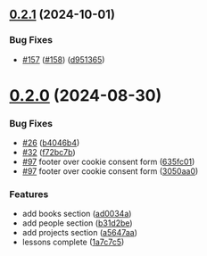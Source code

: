 ## [0.2.1](https://github.com/FrancescoXX/rustcrab/compare/v0.2.0...v0.2.1) (2024-10-01)


### Bug Fixes

* [#157](https://github.com/FrancescoXX/rustcrab/issues/157) ([#158](https://github.com/FrancescoXX/rustcrab/issues/158)) ([d951365](https://github.com/FrancescoXX/rustcrab/commit/d9513656f3e903f581d2ae323fc1244f1e60d9dd))



# [0.2.0](https://github.com/FrancescoXX/rustcrab/compare/f72bc7bec3740e3fdc462a456d84a04320606345...v0.2.0) (2024-08-30)


### Bug Fixes

* [#26](https://github.com/FrancescoXX/rustcrab/issues/26) ([b4046b4](https://github.com/FrancescoXX/rustcrab/commit/b4046b495d4d1ea86422dae75715740c374c8b84))
* [#32](https://github.com/FrancescoXX/rustcrab/issues/32) ([f72bc7b](https://github.com/FrancescoXX/rustcrab/commit/f72bc7bec3740e3fdc462a456d84a04320606345))
* [#97](https://github.com/FrancescoXX/rustcrab/issues/97) footer over cookie consent form ([635fc01](https://github.com/FrancescoXX/rustcrab/commit/635fc011d02025d2df1b329e15dff3e8a7c8c4e6))
* [#97](https://github.com/FrancescoXX/rustcrab/issues/97) footer over cookie consent form ([3050aa0](https://github.com/FrancescoXX/rustcrab/commit/3050aa02950cf9bbf4028cae9d59fc4d8222e6df))


### Features

* add books section ([ad0034a](https://github.com/FrancescoXX/rustcrab/commit/ad0034af577289812c27cfacc5c591782394696d))
* add people section ([b31d2be](https://github.com/FrancescoXX/rustcrab/commit/b31d2becc0f123bd8f26f22a76954b4a4784fdc3))
* add projects section ([a5647aa](https://github.com/FrancescoXX/rustcrab/commit/a5647aad1b989566b3f4516f297c7872de93f516))
* lessons complete ([1a7c7c5](https://github.com/FrancescoXX/rustcrab/commit/1a7c7c5f773905cf9790e6686c408704540d11e6))



